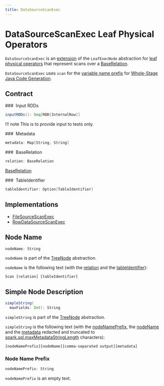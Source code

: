 ```yaml
---
title: DataSourceScanExec
---
```


# DataSourceScanExec Leaf Physical Operators

`DataSourceScanExec` is an [extension](#contract) of the `LeafExecNode` abstraction for [leaf physical operators](#implementations) that represent scans over a [BaseRelation](#relation).

`DataSourceScanExec` uses `scan` for the [variable name prefix](CodegenSupport.md#variablePrefix) for [Whole-Stage Java Code Generation](../whole-stage-code-generation/index.md).

## Contract

### <span id="inputRDDs"> Input RDDs

```scala
inputRDDs(): Seq[RDD[InternalRow]]
```

!!! note
    This is to provide input to tests only.

### <span id="metadata"> Metadata

```scala
metadata: Map[String, String]
```

### <span id="relation"> BaseRelation

```scala
relation: BaseRelation
```

[BaseRelation](../BaseRelation.md)

### <span id="tableIdentifier"> TableIdentifier

```scala
tableIdentifier: Option[TableIdentifier]
```

## Implementations

* [FileSourceScanExec](FileSourceScanExec.md)
* [RowDataSourceScanExec](RowDataSourceScanExec.md)

## <span id="nodeName"> Node Name

```scala
nodeName: String
```

`nodeName` is part of the [TreeNode](../catalyst/TreeNode.md#nodeName) abstraction.

`nodeName` is the following text (with the [relation](#relation) and the [tableIdentifier](#tableIdentifier)):

```text
Scan [relation] [tableIdentifier]
```

## <span id="simpleString"> Simple Node Description

```scala
simpleString(
  maxFields: Int): String
```

`simpleString` is part of the [TreeNode](../catalyst/TreeNode.md#simpleString) abstraction.

`simpleString` is the following text (with the [nodeNamePrefix](#nodeNamePrefix), the [nodeName](#nodeName) and the [metadata](#metadata) redacted and truncated to [spark.sql.maxMetadataStringLength](../configuration-properties.md#spark.sql.maxMetadataStringLength) characters):

```text
[nodeNamePrefix][nodeName][comma-separated output][metadata]
```

### <span id="nodeNamePrefix"> Node Name Prefix

```scala
nodeNamePrefix: String
```

`nodeNamePrefix` is an empty text.
